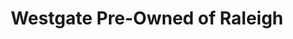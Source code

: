 ---
title: "Westgate Pre-Owned of Raleigh"
url: /raleigh/westgate-pre-owned-of-raleigh/
shop: car
---